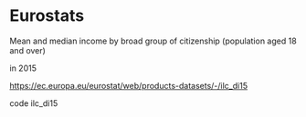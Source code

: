 # Eurostats

Mean and median income by broad group of citizenship (population aged 18 and over)

in 2015

https://ec.europa.eu/eurostat/web/products-datasets/-/ilc_di15

code ilc_di15
